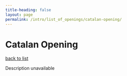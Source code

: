 ```yaml
---
title-heading: false
layout: page
permalink: /intro/list_of_openings/catalan-opening/
---
```


# Catalan Opening

[back to list](../../list_of_openings)

Description unavailable